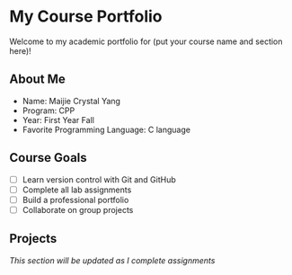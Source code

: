 # My Course Portfolio
 
Welcome to my academic portfolio for (put your course name and section here)!
 
## About Me
- Name: Maijie Crystal Yang
- Program: CPP
- Year: First Year Fall
- Favorite Programming Language: C language
 
## Course Goals
- [ ] Learn version control with Git and GitHub
- [ ] Complete all lab assignments
- [ ] Build a professional portfolio
- [ ] Collaborate on group projects
 
## Projects
*This section will be updated as I complete assignments*
